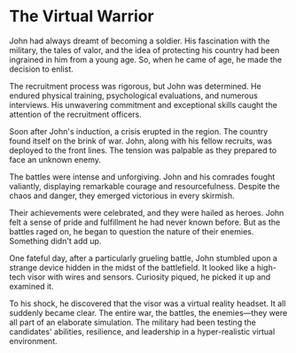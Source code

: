 # The Virtual Warrior

John had always dreamt of becoming a soldier. His fascination with the military, the tales of valor, and the idea of protecting his country had been ingrained in him from a young age. So, when he came of age, he made the decision to enlist.

The recruitment process was rigorous, but John was determined. He endured physical training, psychological evaluations, and numerous interviews. His unwavering commitment and exceptional skills caught the attention of the recruitment officers.

Soon after John's induction, a crisis erupted in the region. The country found itself on the brink of war. John, along with his fellow recruits, was deployed to the front lines. The tension was palpable as they prepared to face an unknown enemy.

The battles were intense and unforgiving. John and his comrades fought valiantly, displaying remarkable courage and resourcefulness. Despite the chaos and danger, they emerged victorious in every skirmish.

Their achievements were celebrated, and they were hailed as heroes. John felt a sense of pride and fulfillment he had never known before. But as the battles raged on, he began to question the nature of their enemies. Something didn't add up.

One fateful day, after a particularly grueling battle, John stumbled upon a strange device hidden in the midst of the battlefield. It looked like a high-tech visor with wires and sensors. Curiosity piqued, he picked it up and examined it.

To his shock, he discovered that the visor was a virtual reality headset. It all suddenly became clear. The entire war, the battles, the enemies—they were all part of an elaborate simulation. The military had been testing the candidates' abilities, resilience, and leadership in a hyper-realistic virtual environment.
